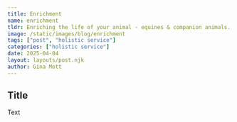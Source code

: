 ```yaml
---
title: Enrichment
name: enrichment
tldr: Enriching the life of your animal - equines & companion animals.
image: /static/images/blog/enrichment
tags: ["post", "holistic service"]
categories: ["holistic service"]
date: 2025-04-04
layout: layouts/post.njk
author: Gina Mott
---
```


## **Title**

Text
